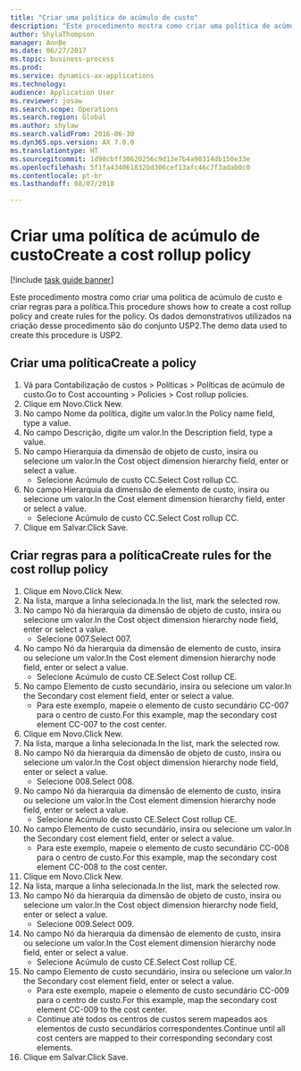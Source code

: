 ```yaml
--- 
title: "Criar uma política de acúmulo de custo"
description: "Este procedimento mostra como criar uma política de acúmulo de custo e criar regras para a política."
author: ShylaThompson
manager: AnnBe
ms.date: 06/27/2017
ms.topic: business-process
ms.prod: 
ms.service: dynamics-ax-applications
ms.technology: 
audience: Application User
ms.reviewer: josaw
ms.search.scope: Operations
ms.search.region: Global
ms.author: shylaw
ms.search.validFrom: 2016-06-30
ms.dyn365.ops.version: AX 7.0.0
ms.translationtype: HT
ms.sourcegitcommit: 1d98cbff30620256c9d13e7b4a90314db150e33e
ms.openlocfilehash: 5f1fa434061832bd306cef13afc46c7f3adab0c0
ms.contentlocale: pt-br
ms.lasthandoff: 08/07/2018

---
```

# <a name="create-a-cost-rollup-policy"></a><span data-ttu-id="70603-103">Criar uma política de acúmulo de custo</span><span class="sxs-lookup"><span data-stu-id="70603-103">Create a cost rollup policy</span></span>

[!include [task guide banner](../../includes/task-guide-banner.md)]

<span data-ttu-id="70603-104">Este procedimento mostra como criar uma política de acúmulo de custo e criar regras para a política.</span><span class="sxs-lookup"><span data-stu-id="70603-104">This procedure shows how to create a cost rollup policy and create rules for the policy.</span></span> <span data-ttu-id="70603-105">Os dados demonstrativos utilizados na criação desse procedimento são do conjunto USP2.</span><span class="sxs-lookup"><span data-stu-id="70603-105">The demo data used to create this procedure is USP2.</span></span>


## <a name="create-a-policy"></a><span data-ttu-id="70603-106">Criar uma política</span><span class="sxs-lookup"><span data-stu-id="70603-106">Create a policy</span></span>
1. <span data-ttu-id="70603-107">Vá para Contabilização de custos > Políticas > Políticas de acúmulo de custo.</span><span class="sxs-lookup"><span data-stu-id="70603-107">Go to Cost accounting > Policies > Cost rollup policies.</span></span>
2. <span data-ttu-id="70603-108">Clique em Novo.</span><span class="sxs-lookup"><span data-stu-id="70603-108">Click New.</span></span>
3. <span data-ttu-id="70603-109">No campo Nome da política, digite um valor.</span><span class="sxs-lookup"><span data-stu-id="70603-109">In the Policy name field, type a value.</span></span>
4. <span data-ttu-id="70603-110">No campo Descrição, digite um valor.</span><span class="sxs-lookup"><span data-stu-id="70603-110">In the Description field, type a value.</span></span>
5. <span data-ttu-id="70603-111">No campo Hierarquia da dimensão de objeto de custo, insira ou selecione um valor.</span><span class="sxs-lookup"><span data-stu-id="70603-111">In the Cost object dimension hierarchy field, enter or select a value.</span></span>
    * <span data-ttu-id="70603-112">Selecione Acúmulo de custo CC.</span><span class="sxs-lookup"><span data-stu-id="70603-112">Select Cost rollup CC.</span></span>  
6. <span data-ttu-id="70603-113">No campo Hierarquia da dimensão de elemento de custo, insira ou selecione um valor.</span><span class="sxs-lookup"><span data-stu-id="70603-113">In the Cost element dimension hierarchy field, enter or select a value.</span></span>
    * <span data-ttu-id="70603-114">Selecione Acúmulo de custo CC.</span><span class="sxs-lookup"><span data-stu-id="70603-114">Select Cost rollup CC.</span></span>  
7. <span data-ttu-id="70603-115">Clique em Salvar.</span><span class="sxs-lookup"><span data-stu-id="70603-115">Click Save.</span></span>

## <a name="create-rules-for-the-cost-rollup-policy"></a><span data-ttu-id="70603-116">Criar regras para a política</span><span class="sxs-lookup"><span data-stu-id="70603-116">Create rules for the cost rollup policy</span></span>
1. <span data-ttu-id="70603-117">Clique em Novo.</span><span class="sxs-lookup"><span data-stu-id="70603-117">Click New.</span></span>
2. <span data-ttu-id="70603-118">Na lista, marque a linha selecionada.</span><span class="sxs-lookup"><span data-stu-id="70603-118">In the list, mark the selected row.</span></span>
3. <span data-ttu-id="70603-119">No campo Nó da hierarquia da dimensão de objeto de custo, insira ou selecione um valor.</span><span class="sxs-lookup"><span data-stu-id="70603-119">In the Cost object dimension hierarchy node field, enter or select a value.</span></span>
    * <span data-ttu-id="70603-120">Selecione 007.</span><span class="sxs-lookup"><span data-stu-id="70603-120">Select 007.</span></span>  
4. <span data-ttu-id="70603-121">No campo Nó da hierarquia da dimensão de elemento de custo, insira ou selecione um valor.</span><span class="sxs-lookup"><span data-stu-id="70603-121">In the Cost element dimension hierarchy node field, enter or select a value.</span></span>
    * <span data-ttu-id="70603-122">Selecione Acúmulo de custo CE.</span><span class="sxs-lookup"><span data-stu-id="70603-122">Select Cost rollup CE.</span></span>  
5. <span data-ttu-id="70603-123">No campo Elemento de custo secundário, insira ou selecione um valor.</span><span class="sxs-lookup"><span data-stu-id="70603-123">In the Secondary cost element field, enter or select a value.</span></span>
    * <span data-ttu-id="70603-124">Para este exemplo, mapeie o elemento de custo secundário CC-007 para o centro de custo.</span><span class="sxs-lookup"><span data-stu-id="70603-124">For this example, map the secondary cost element CC-007 to the cost center.</span></span>  
6. <span data-ttu-id="70603-125">Clique em Novo.</span><span class="sxs-lookup"><span data-stu-id="70603-125">Click New.</span></span>
7. <span data-ttu-id="70603-126">Na lista, marque a linha selecionada.</span><span class="sxs-lookup"><span data-stu-id="70603-126">In the list, mark the selected row.</span></span>
8. <span data-ttu-id="70603-127">No campo Nó da hierarquia da dimensão de objeto de custo, insira ou selecione um valor.</span><span class="sxs-lookup"><span data-stu-id="70603-127">In the Cost object dimension hierarchy node field, enter or select a value.</span></span>
    * <span data-ttu-id="70603-128">Selecione 008.</span><span class="sxs-lookup"><span data-stu-id="70603-128">Select 008.</span></span>  
9. <span data-ttu-id="70603-129">No campo Nó da hierarquia da dimensão de elemento de custo, insira ou selecione um valor.</span><span class="sxs-lookup"><span data-stu-id="70603-129">In the Cost element dimension hierarchy node field, enter or select a value.</span></span>
    * <span data-ttu-id="70603-130">Selecione Acúmulo de custo CE.</span><span class="sxs-lookup"><span data-stu-id="70603-130">Select Cost rollup CE.</span></span>  
10. <span data-ttu-id="70603-131">No campo Elemento de custo secundário, insira ou selecione um valor.</span><span class="sxs-lookup"><span data-stu-id="70603-131">In the Secondary cost element field, enter or select a value.</span></span>
    * <span data-ttu-id="70603-132">Para este exemplo, mapeie o elemento de custo secundário CC-008 para o centro de custo.</span><span class="sxs-lookup"><span data-stu-id="70603-132">For this example, map the secondary cost element CC-008 to the cost center.</span></span>  
11. <span data-ttu-id="70603-133">Clique em Novo.</span><span class="sxs-lookup"><span data-stu-id="70603-133">Click New.</span></span>
12. <span data-ttu-id="70603-134">Na lista, marque a linha selecionada.</span><span class="sxs-lookup"><span data-stu-id="70603-134">In the list, mark the selected row.</span></span>
13. <span data-ttu-id="70603-135">No campo Nó da hierarquia da dimensão de objeto de custo, insira ou selecione um valor.</span><span class="sxs-lookup"><span data-stu-id="70603-135">In the Cost object dimension hierarchy node field, enter or select a value.</span></span>
    * <span data-ttu-id="70603-136">Selecione 009.</span><span class="sxs-lookup"><span data-stu-id="70603-136">Select 009.</span></span>  
14. <span data-ttu-id="70603-137">No campo Nó da hierarquia da dimensão de elemento de custo, insira ou selecione um valor.</span><span class="sxs-lookup"><span data-stu-id="70603-137">In the Cost element dimension hierarchy node field, enter or select a value.</span></span>
    * <span data-ttu-id="70603-138">Selecione Acúmulo de custo CE.</span><span class="sxs-lookup"><span data-stu-id="70603-138">Select Cost rollup CE.</span></span>  
15. <span data-ttu-id="70603-139">No campo Elemento de custo secundário, insira ou selecione um valor.</span><span class="sxs-lookup"><span data-stu-id="70603-139">In the Secondary cost element field, enter or select a value.</span></span>
    * <span data-ttu-id="70603-140">Para este exemplo, mapeie o elemento de custo secundário CC-009 para o centro de custo.</span><span class="sxs-lookup"><span data-stu-id="70603-140">For this example, map the secondary cost element CC-009 to the cost center.</span></span>  
    * <span data-ttu-id="70603-141">Continue até todos os centros de custos serem mapeados aos elementos de custo secundários correspondentes.</span><span class="sxs-lookup"><span data-stu-id="70603-141">Continue until all cost centers are mapped to their corresponding secondary cost elements.</span></span>  
16. <span data-ttu-id="70603-142">Clique em Salvar.</span><span class="sxs-lookup"><span data-stu-id="70603-142">Click Save.</span></span>


